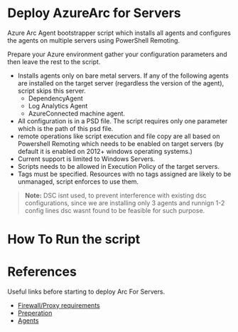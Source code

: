 # Deploy AzureArc for Servers

Azure Arc Agent bootstrapper script which installs all agents and configures the agents on multiple servers using PowerShell Remoting.

Prepare your Azure environment gather your configuration parameters and then leave the rest to the script.

- Installs agents only on bare metal servers. If any of the following agents are installed on the target server (regardless the version of the agent), script skips this server.
    - DependencyAgent
    - Log Analytics Agent
    - AzureConnected machine agent.
- All configuration is in a PSD file. The script requires only one parameter which is the path of this psd file.
- remote operations like script execution and file copy are all based on Powershell Remoting which needs to be enabled on target servers (by default it is enabled on 2012+ windows operating systems.)
- Current support is limited to Windows Servers.
- Scripts needs to be allowed in Execution Policy of the target servers.
- Tags must be specified. Resources with no tags assigned are likely to be unmanaged, script enforces to use them.


> **Note:** DSC isnt used, to prevent interference with existing dsc configurations, since we are installing only 3 agents and runnign 1-2 config lines dsc wasnt found to be feasible for such purpose.

# How To Run the script



# References
Useful links before starting to deploy Arc For Servers.
- [Firewall/Proxy requirements](Networking.md)
- [Preperation](Preperation.md)
- [Agents](Agents.md)
